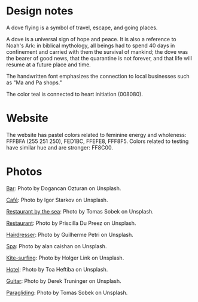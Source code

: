 

# Design notes

A dove flying is a symbol of travel, escape, and going places.

A dove is a universal sign of hope and peace. It is also a reference to Noah's
Ark: in biblical mythology, all beings had to spend 40 days in confinement and
carried with them the survival of mankind; the dove was the bearer of good news,
that the quarantine is not forever, and that life will resume at a future place and time.

The handwritten font emphasizes the connection to local businesses such as "Ma
and Pa shops."

The color teal is connected to heart initiation (008080).

# Website

The website has pastel colors related to feminine energy and wholeness: FFFBFA
(255 251 250),
FED1BC, FFEFE8, FFF8F5. Colors related to testing have similar hue and are
stronger: FF8C00.

# Photos

[Bar](https://unsplash.com/photos/94taEmdowRw): Photo by Dogancan Ozturan on Unsplash.

[Café](https://unsplash.com/photos/8PW9y8XQTFg): Photo by Igor Starkov on Unsplash.

[Restaurant by the sea](https://unsplash.com/photos/8PW9y8XQTFg): Photo by Tomas Sobek on Unsplash.

[Restaurant](https://unsplash.com/photos/W3SEyZODn8U): Photo by Priscilla Du
Preez on Unsplash.

[Hairdresser](https://unsplash.com/photos/PtOfbGkU3uI): Photo by Guilherme Petri
on Unsplash.

[Spa](https://unsplash.com/photos/cU53ZFBr3lk): Photo by alan caishan on
Unsplash.

[Kite-surfing](https://unsplash.com/photos/46AGSMOnJCo): Photo by Holger Link on
Unsplash.

[Hotel](https://unsplash.com/photos/bcLE7reXFLM): Photo by Toa Heftiba on Unsplash.

[Guitar](https://unsplash.com/photos/uLitVttkC7o): Photo by Derek Truninger on Unsplash.

[Paragliding](https://unsplash.com/photos/jTP3p3tAF-E): Photo by Tomas Sobek on Unsplash.



